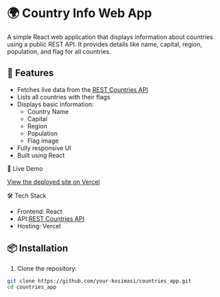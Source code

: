 # 🌍 Country Info Web App

A simple React web application that displays information about countries using a public REST API. It provides details like name, capital, region, population, and flag for all countries.

## 🚀 Features

- Fetches live data from the [REST Countries API](https://restcountries.com/)
- Lists all countries with their flags
- Displays basic information:
  - Country Name
  - Capital
  - Region
  - Population
  - Flag image
- Fully responsive UI
- Built using React

🔗 Live Demo

[View the deployed site on Vercel](https://vercel-project.vercel.app)  


 🛠 Tech Stack

- Frontend: React
- API:[REST Countries API](https://restcountries.com/v3.1/all)
- Hosting: Vercel

## 📦 Installation

1. Clone the repository:

```bash
git clone https://github.com/your-kosimasi/countries_app.git
cd countries_app
